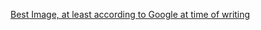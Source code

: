 [Best Image, at least according to Google at time of writing](https://www.google.com/url?sa=i&url=https%3A%2F%2Fwww.pocket-lint.com%2Fphones%2Fnews%2Fapple%2F146898-the-best-apple-iphone-photos-ever-taken&psig=AOvVaw26e37D12oX_1NAH2r_WZek&ust=1635700673903000&source=images&cd=vfe&ved=0CAsQjRxqFwoTCICDgYLS8vMCFQAAAAAdAAAAABAD)
